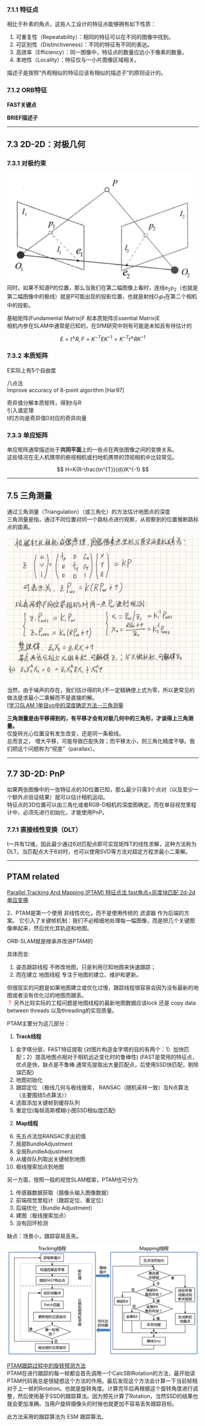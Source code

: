 ### 7.1.1 特征点
相比于朴素的角点，这些人工设计的特征点能够拥有如下性质：
1. 可重复性（Repeatability）：相同的特征可以在不同的图像中找到。
2. 可区别性（Distinctiveness）：不同的特征有不同的表达。
3. 高效率（Efficiency）：同一图像中，特征点的数量应远小于像素的数量。
4. 本地性（Locality）：特征仅与一小片图像区域相关。

描述子是按照“外观相似的特征应该有相似的描述子”的原则设计的。

### 7.1.2 ORB特征
**FAST关键点**

**BRIEF描述子**

***

## 7.3 2D-2D：对极几何
### 7.3.1 对极约束
![](/monocular/img/duiou.png)
同时，如果不知道P的位置，那么当我们在第二幅图像上看时，连线e<sub>2</sub>p<sub>2</sub>（也就是第二幅图像中的极线）就是P可能出现的投影位置，也就是射线O<sub>1</sub>p<sub>1</sub>在第二个相机中的投影。

基础矩阵(Fundamental Matrix)F 和本质矩阵(Essential Matrix)E
<br> 相机内参在SLAM中通常是已知的，在SfM研究中则有可能是未知且有待估计的

$$E=t^{\wedge }R,   F=K^{-T}EK^{-1}=K^{-T}t^{\wedge }RK^{-1}$$          
### 7.3.2 本质矩阵
E实际上有5个自由度

八点法  
Improve accuracy of 8-point algorithm [Har97]

奇异值分解本质矩阵，得到t与R
<br> 引入谱定理
<br> t的方向是奇异值0对应的奇异向量

### 7.3.3 单应矩阵
单应矩阵通常描述处于**共同平面**上的一些点在两张图像之间的变换关系。
<br> 这些情况在无人机携带的俯视相机或扫地机携带的顶视相机中比较常见。

$$ H=K(R-\frac{tn^{T}}{d})K^{-1}  $$

***

## 7.5 三角测量
通过三角测量（Triangulation）（或三角化）的方法估计地图点的深度  
三角测量是指，通过不同位置对同一个路标点进行观察，从观察到的位置推断路标点的距离。

![](/monocular/img/7.5.jpeg)

当然，由于噪声的存在，我们估计得的R,t不一定精确使上式为零，所以更常见的做法是求最小二乘解而不是直接的解。
<br> [[学习SLAM ]单目vo中的深度确定方法--三角测量](https://blog.csdn.net/KYJL888/article/details/107222533)

**三角测量是由平移得到的，有平移才会有对极几何中的三角形，才谈得上三角测量。**  
仅旋转光心位置没有发生改变，还是同一条极线。  
总而言之， 增大平移，可能导致匹配失效；而平移太小，则三角化精度不够。我们把这个问题称为“视差”（parallax）。
***
## 7.7 3D-2D: PnP
如果两张图像中的一张特征点的3D位置已知，那么最少只需3个点对（以及至少一个额外点验证结果）就可以估计相机运动。  
特征点的3D位置可以由三角化或者RGB-D相机的深度图确定。而在单目视觉里程计中，必须先进行初始化，才能使用PnP。

### 7.7.1 直接线性变换（DLT）
t一共有12维，因此最少通过6对匹配点即可实现矩阵T的线性求解，这种方法称为DLT。当匹配点大于6对时，也可以使用SVD等方法对超定方程求最小二乘解。
***
## PTAM related
[Parallel Tracking And Mapping (PTAM) 特征点法 fast角点+灰度块匹配 2d-2d单应变换](https://github.com/Ewenwan/MVision/tree/master/vSLAM/PTAM)

2、PTAM是第一个使用 非线性优化，而不是使用传统的 滤波器 作为后端的方案。
它引入了关键帧机制：我们不必精细地处理每一幅图像，而是把几个关键图像串起来，然后优化其轨迹和地图。

ORB-SLAM就是继承并改进PTAM的

具体而言:
1. 姿态跟踪线程 不修改地图，只是利用已知地图来快速跟踪；
2. 而在建立 地图线程 专注于地图的建立、维护和更新。  

但很现实的问题是如果地图建立或优化过慢，跟踪线程很容易会因为没有最新的地图或者没有优化过的地图而跟丢。
<br> <font color=red>？</font> 另外比较实际的工程问题是地图线程的最新地图数据应该lock 还是 copy data between threads 以及threading的实现质量。

PTAM主要分为这几部分：
1) **Track线程**
1. 金字塔分层，FAST特征提取
(对图片构造金字塔的目的有两个：1）加快匹配；2）提高地图点相对于相机远近变化时的鲁棒性)
(FAST是常用的特征点，优点是快，缺点是不鲁棒.通常先提取出大量匹配点，后使用SSD快匹配，剔除误匹配)
2. 地图初始化
3. 跟踪定位 （极线几何与极线搜索， RANSAC（随机采样一致）及N点算法（主要围绕5点算法））
4. 选取添加关键帧到缓存队列
5. 重定位(每帧高斯模糊小图SSD相似度匹配)
2) **Map线程**
6. 先五点法加RANSAC求出初值
7. 局部BundleAdjustment
8. 全局BundleAdjustment
9. 从缓存队列取出关键帧到地图
10. 极线搜索加点到地图

另一方面，按照一般的视觉SLAM框架，PTAM也可分为
1) 传感器数据获取（摄像头输入图像数据）
2) 前端视觉里程计（跟踪定位、重定位）
3) 后端优化（Bundle Adjustment）
4) 建图（极线搜索加点）
5) 没有回环检测

缺点：场景小，跟踪容易丢失。

![](/monocular/img/ptam1.png)

[PTAM跟踪过程中的旋转预测方法](https://zhuanlan.zhihu.com/p/20302059?refer=computercoil)
<br> PTAM在进行跟踪的每一帧都会首先调用一个CalcSBIRotation的方法，最开始读PTAM代码我总是很疑惑这个方法的作用。最后发现这个方法会计算一下当前帧相对于上一帧的Rotation。也就是旋转角度。计算完毕后再根据这个旋转角度进行调整，然后使用基于SSD的跟踪算法。因为预先计算了Rotation，当然SSD的结果也就会更加准确。当用户旋转摄像头的时候也就更加不容易丢失跟踪目标。

此方法采用的跟踪算法为 ESM 跟踪算法。
